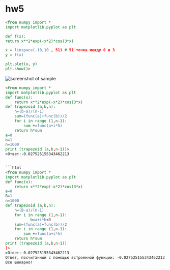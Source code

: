 # hw5
```html
<from numpy import * 
import matplotlib.pyplot as plt 

def f(x): 
return x**2*exp(-x*2)*cos(3*x) 

x = linspace(-10,10 , 51) # 51 точка между 0 и 3 
y = f(x) 

plt.plot(x, y) 
plt.show()>
```
![screenshot of sample](https://pp.userapi.com/c831308/v831308795/890c8/JUQ5sxB_DDE.jpg)

```html
<from numpy import * 
import matplotlib.pyplot as plt 
def func(x): 
    return x**2*exp(-x*2)*cos(3*x) 
def trapezoid (a,b,n): 
    h=(b-a)/(n-1) 
    sum=(func(a)+func(b))/2 
    for i in range (1,n-1): 
        sum +=func(a+i*h) 
    return h*sum 
a=0 
b=1
n=1000 
print (trapezoid (a,b,n-1))>
>Ответ:-0.027525155343462213


```html
<from numpy import *
import matplotlib.pyplot as plt 
def func(x): 
    return x**2*exp(-x*2)*cos(3*x) 
a=0 
B=1
n=1000 
def trapezoid (a,b,n):
    h=(B-a)/(n-1) 
    for i in range (1,n-1):
           b=a+i*h<B
    sum=(func(a)+func(b))/2 
    for i in range (1,n-1): 
        sum +=func(a+i*h) 
    return h*sum   
print (trapezoid (a,b,n-1))
)>
>Ответ:-0.027525155343462213
Ответ, посчитанный с помощью встроенной функции: -0.027525155343462213
Все шикарно!
